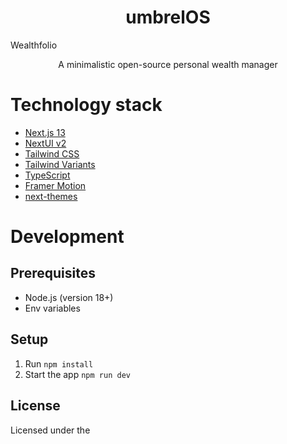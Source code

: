   <h1 align="center">umbrelOS</h1>
  Wealthfolio
  </h1>
  <p align="center">
    A minimalistic open-source personal wealth manager
  </p>

# Technology stack

- [Next.js 13](https://nextjs.org/docs/getting-started)
- [NextUI v2](https://nextui.org/)
- [Tailwind CSS](https://tailwindcss.com/)
- [Tailwind Variants](https://tailwind-variants.org)
- [TypeScript](https://www.typescriptlang.org/)
- [Framer Motion](https://www.framer.com/motion/)
- [next-themes](https://github.com/pacocoursey/next-themes)

# Development

## Prerequisites
  - Node.js (version 18+)
  - Env variables

## Setup
  1. Run `npm install`
  2. Start the app `npm run dev`

## License

Licensed under the
